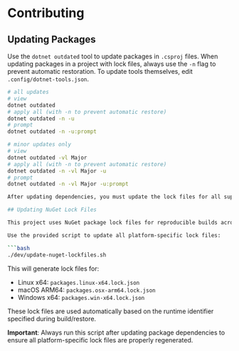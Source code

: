 # Contributing

## Updating Packages

Use the `dotnet outdated` tool to update packages in `.csproj` files. When updating packages in a project with lock
files, always use the `-n` flag to prevent automatic restoration. To update tools themselves, edit
`.config/dotnet-tools.json`.

```bash
# all updates
# view
dotnet outdated
# apply all (with -n to prevent automatic restore)
dotnet outdated -n -u
# prompt
dotnet outdated -n -u:prompt

# minor updates only
# view
dotnet outdated -vl Major
# apply all (with -n to prevent automatic restore)
dotnet outdated -n -vl Major -u
# prompt
dotnet outdated -n -vl Major -u:prompt

After updating dependencies, you must update the lock files for all supported platforms by running the update script (see next section).

## Updating NuGet Lock Files

This project uses NuGet package lock files for reproducible builds across different platforms. When packages are updated, the lock files need to be regenerated for all supported platforms.

Use the provided script to update all platform-specific lock files:

```bash
./dev/update-nuget-lockfiles.sh
```

This will generate lock files for:

- Linux x64: `packages.linux-x64.lock.json`
- macOS ARM64: `packages.osx-arm64.lock.json`
- Windows x64: `packages.win-x64.lock.json`

These lock files are used automatically based on the runtime identifier specified during build/restore.

**Important**: Always run this script after updating package dependencies to ensure all platform-specific lock files are
properly regenerated.
